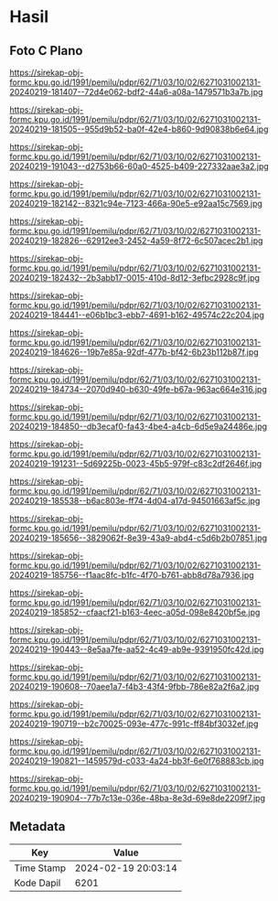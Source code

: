 # Hasil

## Foto C Plano

https://sirekap-obj-formc.kpu.go.id/1991/pemilu/pdpr/62/71/03/10/02/6271031002131-20240219-181407--72d4e062-bdf2-44a6-a08a-1479571b3a7b.jpg

https://sirekap-obj-formc.kpu.go.id/1991/pemilu/pdpr/62/71/03/10/02/6271031002131-20240219-181505--955d9b52-ba0f-42e4-b860-9d90838b6e64.jpg

https://sirekap-obj-formc.kpu.go.id/1991/pemilu/pdpr/62/71/03/10/02/6271031002131-20240219-191043--d2753b66-60a0-4525-b409-227332aae3a2.jpg

https://sirekap-obj-formc.kpu.go.id/1991/pemilu/pdpr/62/71/03/10/02/6271031002131-20240219-182142--8321c94e-7123-466a-90e5-e92aa15c7569.jpg

https://sirekap-obj-formc.kpu.go.id/1991/pemilu/pdpr/62/71/03/10/02/6271031002131-20240219-182826--62912ee3-2452-4a59-8f72-6c507acec2b1.jpg

https://sirekap-obj-formc.kpu.go.id/1991/pemilu/pdpr/62/71/03/10/02/6271031002131-20240219-182432--2b3abb17-0015-410d-8d12-3efbc2928c9f.jpg

https://sirekap-obj-formc.kpu.go.id/1991/pemilu/pdpr/62/71/03/10/02/6271031002131-20240219-184441--e06b1bc3-ebb7-4691-b162-49574c22c204.jpg

https://sirekap-obj-formc.kpu.go.id/1991/pemilu/pdpr/62/71/03/10/02/6271031002131-20240219-184626--19b7e85a-92df-477b-bf42-6b23b112b87f.jpg

https://sirekap-obj-formc.kpu.go.id/1991/pemilu/pdpr/62/71/03/10/02/6271031002131-20240219-184734--2070d940-b630-49fe-b67a-963ac664e316.jpg

https://sirekap-obj-formc.kpu.go.id/1991/pemilu/pdpr/62/71/03/10/02/6271031002131-20240219-184850--db3ecaf0-fa43-4be4-a4cb-6d5e9a24486e.jpg

https://sirekap-obj-formc.kpu.go.id/1991/pemilu/pdpr/62/71/03/10/02/6271031002131-20240219-191231--5d69225b-0023-45b5-979f-c83c2df2646f.jpg

https://sirekap-obj-formc.kpu.go.id/1991/pemilu/pdpr/62/71/03/10/02/6271031002131-20240219-185538--b6ac803e-ff74-4d04-a17d-94501663af5c.jpg

https://sirekap-obj-formc.kpu.go.id/1991/pemilu/pdpr/62/71/03/10/02/6271031002131-20240219-185656--3829062f-8e39-43a9-abd4-c5d6b2b07851.jpg

https://sirekap-obj-formc.kpu.go.id/1991/pemilu/pdpr/62/71/03/10/02/6271031002131-20240219-185756--f1aac8fc-b1fc-4f70-b761-abb8d78a7936.jpg

https://sirekap-obj-formc.kpu.go.id/1991/pemilu/pdpr/62/71/03/10/02/6271031002131-20240219-185852--cfaacf21-b163-4eec-a05d-098e8420bf5e.jpg

https://sirekap-obj-formc.kpu.go.id/1991/pemilu/pdpr/62/71/03/10/02/6271031002131-20240219-190443--8e5aa7fe-aa52-4c49-ab9e-9391950fc42d.jpg

https://sirekap-obj-formc.kpu.go.id/1991/pemilu/pdpr/62/71/03/10/02/6271031002131-20240219-190608--70aee1a7-f4b3-43f4-9fbb-786e82a2f6a2.jpg

https://sirekap-obj-formc.kpu.go.id/1991/pemilu/pdpr/62/71/03/10/02/6271031002131-20240219-190719--b2c70025-093e-477c-991c-ff84bf3032ef.jpg

https://sirekap-obj-formc.kpu.go.id/1991/pemilu/pdpr/62/71/03/10/02/6271031002131-20240219-190821--1459579d-c033-4a24-bb3f-6e0f768883cb.jpg

https://sirekap-obj-formc.kpu.go.id/1991/pemilu/pdpr/62/71/03/10/02/6271031002131-20240219-190904--77b7c13e-036e-48ba-8e3d-69e8de2209f7.jpg


## Metadata

| Key        | Value               |
| ---------- | ------------------- |
| Time Stamp | 2024-02-19 20:03:14 |
| Kode Dapil | 6201                |



